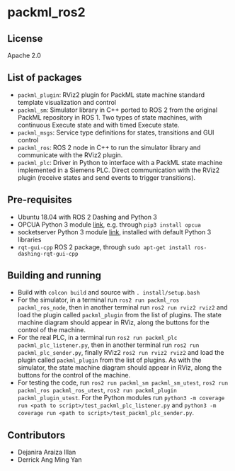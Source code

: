 # packml_ros2

## License
Apache 2.0

## List of packages
* `packml_plugin`: RViz2 plugin for PackML state machine standard template visualization and control
* `packml_sm`: Simulator library in C++ ported to ROS 2 from the original PackML repository in ROS 1. Two types of state machines, with continuous Execute state and with timed Execute state.
* `packml_msgs`: Service type definitions for states, transitions and GUI control
* `packml_ros`: ROS 2 node in C++ to run the simulator library and communicate with the RViz2 plugin.
* `packml_plc`: Driver in Python to interface with a PackML state machine implemented in a Siemens PLC. Direct communication with the RViz2 plugin (receive states and send events to trigger transitions). 

## Pre-requisites
* Ubuntu 18.04 with ROS 2 Dashing and Python 3
* OPCUA Python 3 module [link](https://github.com/FreeOpcUa/python-opcua), e.g. through `pip3 install opcua`
* socketserver Python 3 module [link](https://github.com/python/cpython/blob/3.7/Lib/socketserver.py), installed with default Python 3 libraries
* `rqt-gui-cpp` ROS 2 package, through `sudo apt-get install ros-dashing-rqt-gui-cpp`

## Building and running
* Build with `colcon build` and source with `. install/setup.bash`
* For the simulator, in a terminal run `ros2 run packml_ros packml_ros_node`, then in another terminal run `ros2 run rviz2 rviz2` and load the plugin called `packml_plugin` from the list of plugins. The state machine diagram should appear in RViz, along the buttons for the control of the machine.
* For the real PLC, in a terminal run `ros2 run packml_plc packml_plc_listener.py`, then in another terminal run `ros2 run packml_plc_sender.py`, finally RViz2 `ros2 run rviz2 rviz2` and load the plugin called `packml_plugin` from the list of plugins. As with the simulator, the state machine diagram should appear in RViz, along the buttons for the control of the machine.
* For testing the code, run `ros2 run packml_sm packml_sm_utest`, `ros2 run packml_ros packml_ros_utest`, `ros2 run packml_plugin packml_plugin_utest`. For the Python modules run `python3 -m coverage run <path to script>/test_packml_plc_listener.py` and `python3 -m coverage run <path to script>/test_packml_plc_sender.py`. 

## Contributors
* Dejanira Araiza Illan
* Derrick Ang Ming Yan
